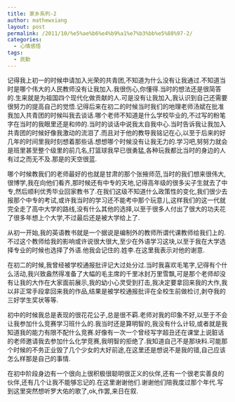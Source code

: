 ```yaml
---
title: 家乡系列-2
author: mathewxiang
layout: post
permalink: /2011/10/%e5%ae%b6%e4%b9%a1%e7%b3%bb%e5%88%97-2/
categories:
  - 心情感悟
tags:
  - 民勤
---
```

记得我上初一的时候申请加入光荣的共青团,不知道为什么没有让我通过.不知道当时是哪个伟大的人民教师没有让我加入.我很伤心,你懂得.当时的想法还是很简答的.生来就是为祖国四个现代化做贡献的人.可是没有让我加入,我认识到自己还需要很努力的提高自己的觉悟.记得后来在初二的时候当时我们的地理老师汤斌在批准我加入共青团的时候叫我去谈话.哪个老师不知道是什么学校毕业的,不过写的粉笔字在当时的我眼里还是和帅的.当时的谈话中说我太自我中心.当时告诉我让我加入共青团的时候好像我激动的流泪了.而且对于他的教导我铭记在心,以至于后来的好几年的时间里我时刻想着那些话.想想哪个时候没有让我无力的.学习吧,努努力就会是班里甚至整个级里的前几名,打篮球我早已很勇猛,各种玩我都比当时的身边的人有过之而无不及.那是的天空很蓝.

<!--more-->

哪个时候教我们的老师最好的也就是甘肃的那个张掖师范,当时的我们想来很伟大,很博学,我在向他们看齐,那时候还有中专的天地,记得高年级的很多尖子生就去了中专,然后顺利优秀毕业回家教书了.在我们这级不知道什么政策性的变化,我们很少去报那个中专的考试,或许我当时的学习还不能考中那个玩意儿,这样我们的这一代就完全走了高中大学的路线,没有什么其他的选择,以至于很多人付出了很大的功夫花了很多年想上个大学,不过最后还是被大学给上了.

从初一开始,我的英语教书就是一个据说是编制外的教师所谓代课教师给我们上的.不过这个教师给我的影响或许说很大很大,至少在外语学习这块,以至于我在大学选择专业的时候也选择了外语.他我会记住的.姓李.在这里我表示对他的谢意.

在初二的时候,我曾经被学校通报批评记大过处分过.当时我喜欢毛笔字,记得有个什么活动,我兴致盎然得准备了大幅的毛主席的千里冰封万里雪飘,可是那个老师却没有让我的大作在大家面前展示,我的幼小心灵受到打击,我决定要拿回来我的大作,我以非正常手段拿回来我的作品,结果是被学校通报批评在全校生前做检讨,剥夺我的三好学生奖状等等.

初中的时候我总是表现的很花花公子,总是很不羁.老师对我的印象不好,以至于不会让我参加什么竞赛学习班什么的.我当时还是算明智的,我没有什么计较,或者就是我知道我的能力有限不配什么竞赛.好像有一次一个曾经写字超丑还在课堂上说脏话的老师邀请我去参加什么化学竞赛,我明智的拒绝了.我知道自己不是那块料.可能那个时候的不务正业毁了几个少女的大好前途,在这里还是想说不是我的错,自己应该怎么样那是自己的事情.

在初中阶段身边有一个很向上很积极很聪明很正义的伙伴,还有一个很老实善良的伙伴,还有几个让我不能够忘记的.在这里谢谢他们.谢谢他们陪我度过那个年代.写到这里突然想听罗大佑的歌了,ok,作罢,来日在叙.